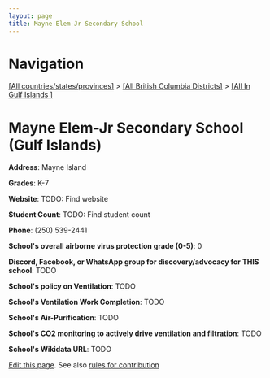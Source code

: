```yaml
---
layout: page
title: Mayne Elem-Jr Secondary School
---
```

# Navigation

[[All countries/states/provinces]](../../..) > [[All British Columbia Districts]](../..) > [[All In Gulf Islands ]](..)

# Mayne Elem-Jr Secondary School (Gulf Islands)

**Address**: Mayne Island

**Grades**: K-7

**Website**: TODO: Find website

**Student Count**: TODO: Find student count

**Phone**: (250) 539-2441

**School's overall airborne virus protection grade (0-5)**: 0

**Discord, Facebook, or WhatsApp group for discovery/advocacy for THIS school**: TODO

**School's policy on Ventilation**: TODO

**School's Ventilation Work Completion**: TODO

**School's Air-Purification**: TODO

**School's CO2 monitoring to actively drive ventilation and filtration**: TODO

**School's Wikidata URL**: TODO


[Edit this page](https://github.com/ventilate-schools/BC/edit/main/./Gulf_Islands/Mayne_Elem-Jr_Secondary_School.md). See also [rules for contribution](../../../contribution-rules/)